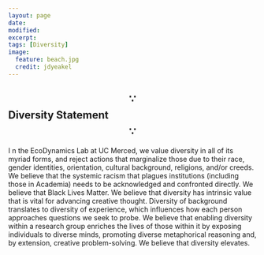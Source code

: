 ```yaml
---
layout: page
date: 
modified:
excerpt:
tags: [Diversity]
image:
  feature: beach.jpg
  credit: jdyeakel
---
```



## $$\because$$ Diversity Statement $$\because$$  

<p>
  <span class="firstcharacter">I</span>
  n the EcoDynamics Lab at UC Merced, we value diversity in all of its myriad forms, and reject actions that marginalize those due to their race, gender identities, orientation, cultural background, religions, and/or creeds. We believe that the systemic racism that plagues institutions (including those in Academia) needs to be acknowledged and confronted directly. We believe that Black Lives Matter. We believe that diversity has intrinsic value that is vital for advancing creative thought. Diversity of background translates to diversity of experience, which influences how each person approaches questions we seek to probe. We believe that enabling diversity within a research group enriches the lives of those within it by exposing individuals to diverse minds, promoting diverse metaphorical reasoning and, by extension, creative problem-solving. We believe that diversity elevates.
</p>